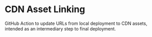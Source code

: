 # CDN Asset Linking
GitHub Action to update URLs from local deployment to CDN assets, intended as an intermediary step to final deployment.



